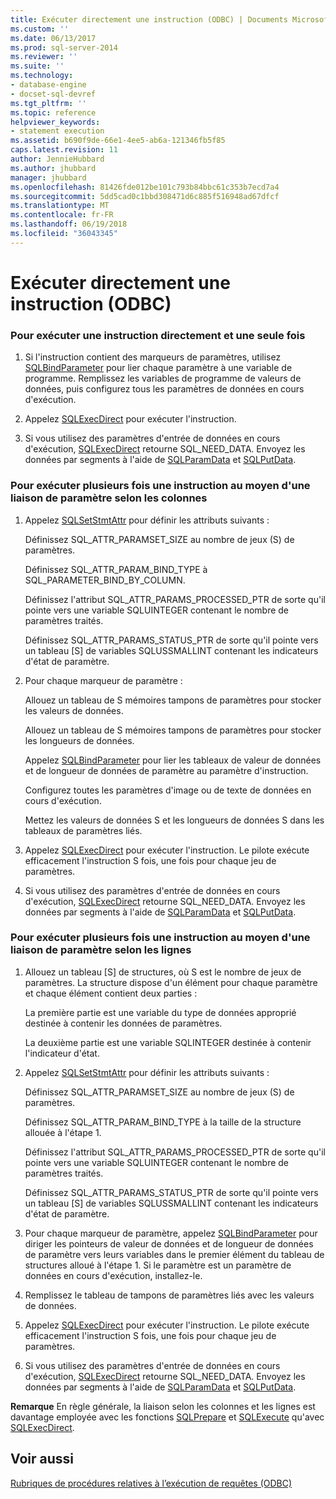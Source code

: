 ```yaml
---
title: Exécuter directement une instruction (ODBC) | Documents Microsoft
ms.custom: ''
ms.date: 06/13/2017
ms.prod: sql-server-2014
ms.reviewer: ''
ms.suite: ''
ms.technology:
- database-engine
- docset-sql-devref
ms.tgt_pltfrm: ''
ms.topic: reference
helpviewer_keywords:
- statement execution
ms.assetid: b690f9de-66e1-4ee5-ab6a-121346fb5f85
caps.latest.revision: 11
author: JennieHubbard
ms.author: jhubbard
manager: jhubbard
ms.openlocfilehash: 81426fde012be101c793b84bbc61c353b7ecd7a4
ms.sourcegitcommit: 5dd5cad0c1bbd308471d6c885f516948ad67dfcf
ms.translationtype: MT
ms.contentlocale: fr-FR
ms.lasthandoff: 06/19/2018
ms.locfileid: "36043345"
---
```

# <a name="execute-a-statement-directly-odbc"></a>Exécuter directement une instruction (ODBC)
    
### <a name="to-execute-a-statement-directly-and-one-time-only"></a>Pour exécuter une instruction directement et une seule fois  
  
1.  Si l'instruction contient des marqueurs de paramètres, utilisez [SQLBindParameter](../../native-client-odbc-api/sqlbindparameter.md) pour lier chaque paramètre à une variable de programme. Remplissez les variables de programme de valeurs de données, puis configurez tous les paramètres de données en cours d'exécution.  
  
2.  Appelez [SQLExecDirect](http://go.microsoft.com/fwlink/?LinkId=58399) pour exécuter l'instruction.  
  
3.  Si vous utilisez des paramètres d'entrée de données en cours d'exécution, [SQLExecDirect](http://go.microsoft.com/fwlink/?LinkId=58399) retourne SQL_NEED_DATA. Envoyez les données par segments à l'aide de [SQLParamData](http://go.microsoft.com/fwlink/?LinkId=58405) et [SQLPutData](../../native-client-odbc-api/sqlputdata.md).  
  
### <a name="to-execute-a-statement-multiple-times-by-using-column-wise-parameter-binding"></a>Pour exécuter plusieurs fois une instruction au moyen d'une liaison de paramètre selon les colonnes  
  
1.  Appelez [SQLSetStmtAttr](../../native-client-odbc-api/sqlsetstmtattr.md) pour définir les attributs suivants :  
  
     Définissez SQL_ATTR_PARAMSET_SIZE au nombre de jeux (S) de paramètres.  
  
     Définissez SQL_ATTR_PARAM_BIND_TYPE à SQL_PARAMETER_BIND_BY_COLUMN.  
  
     Définissez l'attribut SQL_ATTR_PARAMS_PROCESSED_PTR de sorte qu'il pointe vers une variable SQLUINTEGER contenant le nombre de paramètres traités.  
  
     Définissez SQL_ATTR_PARAMS_STATUS_PTR de sorte qu'il pointe vers un tableau [S] de variables SQLUSSMALLINT contenant les indicateurs d'état de paramètre.  
  
2.  Pour chaque marqueur de paramètre :  
  
     Allouez un tableau de S mémoires tampons de paramètres pour stocker les valeurs de données.  
  
     Allouez un tableau de S mémoires tampons de paramètres pour stocker les longueurs de données.  
  
     Appelez [SQLBindParameter](../../native-client-odbc-api/sqlbindparameter.md) pour lier les tableaux de valeur de données et de longueur de données de paramètre au paramètre d'instruction.  
  
     Configurez toutes les paramètres d'image ou de texte de données en cours d'exécution.  
  
     Mettez les valeurs de données S et les longueurs de données S dans les tableaux de paramètres liés.  
  
3.  Appelez [SQLExecDirect](http://go.microsoft.com/fwlink/?LinkId=58399) pour exécuter l'instruction. Le pilote exécute efficacement l'instruction S fois, une fois pour chaque jeu de paramètres.  
  
4.  Si vous utilisez des paramètres d'entrée de données en cours d'exécution, [SQLExecDirect](http://go.microsoft.com/fwlink/?LinkId=58399) retourne SQL_NEED_DATA. Envoyez les données par segments à l'aide de [SQLParamData](http://go.microsoft.com/fwlink/?LinkId=58405) et [SQLPutData](../../native-client-odbc-api/sqlputdata.md).  
  
### <a name="to-execute-a-statement-multiple-times-by-using-row-wise-parameter-binding"></a>Pour exécuter plusieurs fois une instruction au moyen d'une liaison de paramètre selon les lignes  
  
1.  Allouez un tableau [S] de structures, où S est le nombre de jeux de paramètres. La structure dispose d'un élément pour chaque paramètre et chaque élément contient deux parties :  
  
     La première partie est une variable du type de données approprié destinée à contenir les données de paramètres.  
  
     La deuxième partie est une variable SQLINTEGER destinée à contenir l'indicateur d'état.  
  
2.  Appelez [SQLSetStmtAttr](../../native-client-odbc-api/sqlsetstmtattr.md) pour définir les attributs suivants :  
  
     Définissez SQL_ATTR_PARAMSET_SIZE au nombre de jeux (S) de paramètres.  
  
     Définissez SQL_ATTR_PARAM_BIND_TYPE à la taille de la structure allouée à l'étape 1.  
  
     Définissez l'attribut SQL_ATTR_PARAMS_PROCESSED_PTR de sorte qu'il pointe vers une variable SQLUINTEGER contenant le nombre de paramètres traités.  
  
     Définissez SQL_ATTR_PARAMS_STATUS_PTR de sorte qu'il pointe vers un tableau [S] de variables SQLUSSMALLINT contenant les indicateurs d'état de paramètre.  
  
3.  Pour chaque marqueur de paramètre, appelez [SQLBindParameter](../../native-client-odbc-api/sqlbindparameter.md) pour diriger les pointeurs de valeur de données et de longueur de données de paramètre vers leurs variables dans le premier élément du tableau de structures alloué à l'étape 1. Si le paramètre est un paramètre de données en cours d'exécution, installez-le.  
  
4.  Remplissez le tableau de tampons de paramètres liés avec les valeurs de données.  
  
5.  Appelez [SQLExecDirect](http://go.microsoft.com/fwlink/?LinkId=58399) pour exécuter l'instruction. Le pilote exécute efficacement l'instruction S fois, une fois pour chaque jeu de paramètres.  
  
6.  Si vous utilisez des paramètres d'entrée de données en cours d'exécution, [SQLExecDirect](http://go.microsoft.com/fwlink/?LinkId=58399) retourne SQL_NEED_DATA. Envoyez les données par segments à l'aide de [SQLParamData](http://go.microsoft.com/fwlink/?LinkId=58405) et [SQLPutData](../../native-client-odbc-api/sqlputdata.md).  
  
 **Remarque** En règle générale, la liaison selon les colonnes et les lignes est davantage employée avec les fonctions [SQLPrepare](http://go.microsoft.com/fwlink/?LinkId=59360) et [SQLExecute](http://go.microsoft.com/fwlink/?LinkId=58400) qu'avec [SQLExecDirect](http://go.microsoft.com/fwlink/?LinkId=58399).  
  
## <a name="see-also"></a>Voir aussi  
 [Rubriques de procédures relatives à l’exécution de requêtes &#40;ODBC&#41;](executing-queries-how-to-topics-odbc.md)  
  
  